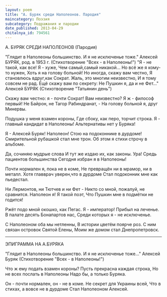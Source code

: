 ```yaml
---
layout: poem
title: "А. Буряк среди Наполеонов. Пародия"
maincategory: Поэзия
subcategory: Подражания и пародии
date_published: 2013-04-29
chitalnya_id: 794561
---
```




А. БУРЯК СРЕДИ НАПОЛЕОНОВ 
(Пародия)

"Глядит в Наполеоны большинство.
И я не исключенье тоже."
Алексей БУРЯК, род. в 1953 г.
(Стихотворение "Всех - в Наполеоны!")
"Я - не такой, как все! Я - хуже,
Чем самый,самый никакой...
Но всё же я кому-то нужен,
Хоть я на голову больной!
Но иногда, скажу вам честно,
Я становлюсь вдруг,как Сократ.
Жаль, это многим неизвестно,
И я тому совсем не рад. 
Ещё скажу вам по секрету:
Не Пушкин я, да и не Фет..."
Алексей БУРЯК
(Стихотворение "Татьянин день")

Скажу вам честно: я - почти Сократ!
Вам неизвестно? Я ж - философ первый!
Не Байрон, не Тагор Рабиндранат, -
На голову больной я, друг Минервы.

Подушка у меня взамен короны,
Где сбоку, как перо, торчит строка.
Я - главный кандидат в Наполеоны!
Альтернативы нет у Буряка!

Я - Алексей Буряк! Наполеон!
Стою на подоконнике в дурдоме!
Смирительной рубашкой стал мне трон.
Об этом я стихи строчу в альбоме.

Да, сочиняю мудрые слова
И тут же издаю их, как законы.
Ура! Средь пациентов большинства
Сегодня избран я в Наполеоны! 

Почти нормален я, пока не в коме,
Не превращён ни в мрамор, ни в металл.
Хотя главврач уверен,что в дурдоме
Стал подоконник мне как пьедестал.

Ни Лермонтов, ни Тютчев и ни Фет -
Никто со мной, пожалуй, не сравнится.
Наполеон я! Я такой поэт,
Что Пушкин мне в подмётки не годится!

Ржёт подо мной окошко, как Пегас.
Я - император! Прибыл на леченье.
В палате десять Бонапартов нас,
Среди которых я - не исключенье.

С Наполеоном оба мы нетленны,
В истории цветём поярче роз.
С ним связан островок Святой Елены,
Моим же домом стал Днепропетровск.
 

----------------------------------

ЭПИГРАММА НА А.БУРЯКА

"Глядит в Наполеоны большинство.
И я не исключенье тоже..."
Алексей Буряк
(Стихотворение 
"Всех - в Наполеоны!")

Что ж ему подать взамен короны?
Пусть прекрасна каждая строка,
Но не всех послать в Наполеоны
Надо бы, а только Буряка.

Он - почти нормален, он - не в коме.
Не секрет для Украины всей,
Что в стихах, а вовсе не в дурдоме
Стал Наполеоном Алексей.






